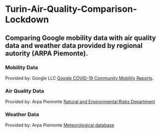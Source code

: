 # Turin-Air-Quality-Comparison-Lockdown
## Comparing Google mobility data with air quality data and weather data provided by regional autority (ARPA Piemonte).

### Mobility Data
Provided by:
Google LLC [Google COVID-19 Community Mobility Reports](https://www.google.com/covid19/mobility/). 

### Air Quality Data
Provided by:
Arpa Piemonte
[Natural and Environmental Risks Department](https://aria.ambiente.piemonte.it/)

### Weather Data
Provided by:
Arpa Piemonte
[Meteorological database](https://www.arpa.piemonte.it/rischinaturali/accesso-ai-dati/annali_meteoidrologici/annali-meteo-idro/banca-dati-meteorologica.html)

